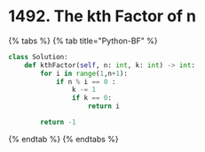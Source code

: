 # 1492. The kth Factor of n

{% tabs %}
{% tab title="Python-BF" %}
```python
class Solution:
    def kthFactor(self, n: int, k: int) -> int:
        for i in range(1,n+1):
            if n % i == 0 :
                k -= 1
                if k == 0:
                    return i

        return -1
```
{% endtab %}
{% endtabs %}


